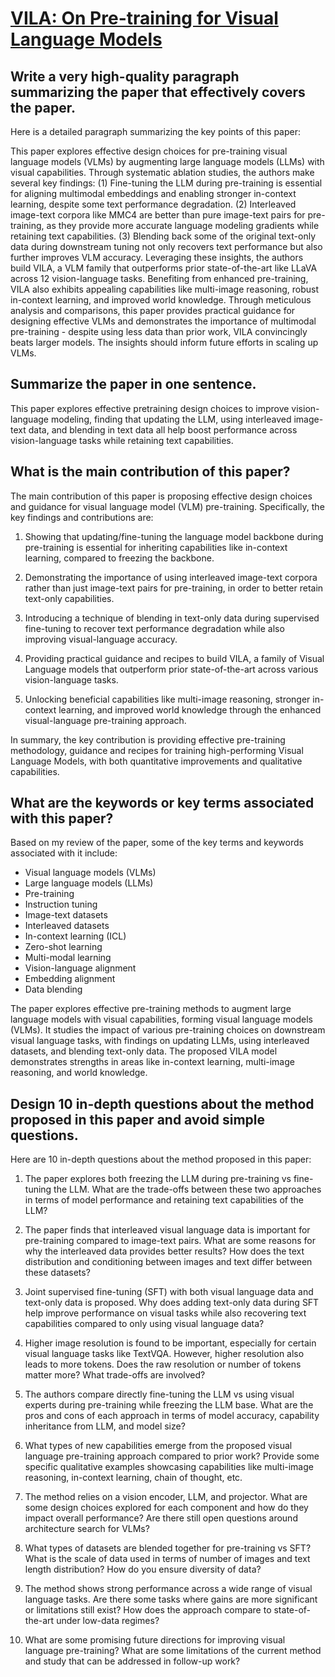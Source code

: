 # [VILA: On Pre-training for Visual Language Models](https://arxiv.org/abs/2312.07533)

## Write a very high-quality paragraph summarizing the paper that effectively covers the paper.

 Here is a detailed paragraph summarizing the key points of this paper:

This paper explores effective design choices for pre-training visual language models (VLMs) by augmenting large language models (LLMs) with visual capabilities. Through systematic ablation studies, the authors make several key findings: (1) Fine-tuning the LLM during pre-training is essential for aligning multimodal embeddings and enabling stronger in-context learning, despite some text performance degradation. (2) Interleaved image-text corpora like MMC4 are better than pure image-text pairs for pre-training, as they provide more accurate language modeling gradients while retaining text capabilities. (3) Blending back some of the original text-only data during downstream tuning not only recovers text performance but also further improves VLM accuracy. Leveraging these insights, the authors build VILA, a VLM family that outperforms prior state-of-the-art like LLaVA across 12 vision-language tasks. Benefiting from enhanced pre-training, VILA also exhibits appealing capabilities like multi-image reasoning, robust in-context learning, and improved world knowledge. Through meticulous analysis and comparisons, this paper provides practical guidance for designing effective VLMs and demonstrates the importance of multimodal pre-training - despite using less data than prior work, VILA convincingly beats larger models. The insights should inform future efforts in scaling up VLMs.


## Summarize the paper in one sentence.

 This paper explores effective pretraining design choices to improve vision-language modeling, finding that updating the LLM, using interleaved image-text data, and blending in text data all help boost performance across vision-language tasks while retaining text capabilities.


## What is the main contribution of this paper?

 The main contribution of this paper is proposing effective design choices and guidance for visual language model (VLM) pre-training. Specifically, the key findings and contributions are:

1) Showing that updating/fine-tuning the language model backbone during pre-training is essential for inheriting capabilities like in-context learning, compared to freezing the backbone. 

2) Demonstrating the importance of using interleaved image-text corpora rather than just image-text pairs for pre-training, in order to better retain text-only capabilities.

3) Introducing a technique of blending in text-only data during supervised fine-tuning to recover text performance degradation while also improving visual-language accuracy.

4) Providing practical guidance and recipes to build VILA, a family of Visual Language models that outperform prior state-of-the-art across various vision-language tasks.

5) Unlocking beneficial capabilities like multi-image reasoning, stronger in-context learning, and improved world knowledge through the enhanced visual-language pre-training approach.

In summary, the key contribution is providing effective pre-training methodology, guidance and recipes for training high-performing Visual Language Models, with both quantitative improvements and qualitative capabilities.


## What are the keywords or key terms associated with this paper?

 Based on my review of the paper, some of the key terms and keywords associated with it include:

- Visual language models (VLMs)
- Large language models (LLMs) 
- Pre-training
- Instruction tuning
- Image-text datasets
- Interleaved datasets
- In-context learning (ICL)
- Zero-shot learning
- Multi-modal learning
- Vision-language alignment
- Embedding alignment
- Data blending

The paper explores effective pre-training methods to augment large language models with visual capabilities, forming visual language models (VLMs). It studies the impact of various pre-training choices on downstream visual language tasks, with findings on updating LLMs, using interleaved datasets, and blending text-only data. The proposed VILA model demonstrates strengths in areas like in-context learning, multi-image reasoning, and world knowledge.


## Design 10 in-depth questions about the method proposed in this paper and avoid simple questions.

 Here are 10 in-depth questions about the method proposed in this paper:

1. The paper explores both freezing the LLM during pre-training vs fine-tuning the LLM. What are the trade-offs between these two approaches in terms of model performance and retaining text capabilities of the LLM? 

2. The paper finds that interleaved visual language data is important for pre-training compared to image-text pairs. What are some reasons for why the interleaved data provides better results? How does the text distribution and conditioning between images and text differ between these datasets?

3. Joint supervised fine-tuning (SFT) with both visual language data and text-only data is proposed. Why does adding text-only data during SFT help improve performance on visual tasks while also recovering text capabilities compared to only using visual language data? 

4. Higher image resolution is found to be important, especially for certain visual language tasks like TextVQA. However, higher resolution also leads to more tokens. Does the raw resolution or number of tokens matter more? What trade-offs are involved?

5. The authors compare directly fine-tuning the LLM vs using visual experts during pre-training while freezing the LLM base. What are the pros and cons of each approach in terms of model accuracy, capability inheritance from LLM, and model size? 

6. What types of new capabilities emerge from the proposed visual language pre-training approach compared to prior work? Provide some specific qualitative examples showcasing capabilities like multi-image reasoning, in-context learning, chain of thought, etc.

7. The method relies on a vision encoder, LLM, and projector. What are some design choices explored for each component and how do they impact overall performance? Are there still open questions around architecture search for VLMs?

8. What types of datasets are blended together for pre-training vs SFT? What is the scale of data used in terms of number of images and text length distribution? How do you ensure diversity of data?

9. The method shows strong performance across a wide range of visual language tasks. Are there some tasks where gains are more significant or limitations still exist? How does the approach compare to state-of-the-art under low-data regimes?

10. What are some promising future directions for improving visual language pre-training? What are some limitations of the current method and study that can be addressed in follow-up work?
